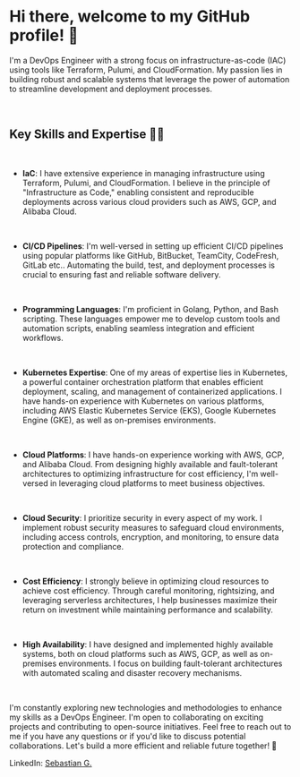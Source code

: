 # Hi there, welcome to my GitHub profile! 👋

I'm a DevOps Engineer with a strong focus on infrastructure-as-code (IAC) using tools like Terraform, Pulumi, and CloudFormation. My passion lies in building robust and scalable systems that leverage the power of automation to streamline development and deployment processes.

&nbsp;

## Key Skills and Expertise 👨‍💻

&nbsp;

- **IaC**: I have extensive experience in managing infrastructure using Terraform, Pulumi, and CloudFormation. I believe in the principle of "Infrastructure as Code," enabling consistent and reproducible deployments across various cloud providers such as AWS, GCP, and Alibaba Cloud.

&nbsp;

- **CI/CD Pipelines**: I'm well-versed in setting up efficient CI/CD pipelines using popular platforms like GitHub, BitBucket, TeamCity, CodeFresh, GitLab etc.. Automating the build, test, and deployment processes is crucial to ensuring fast and reliable software delivery.

&nbsp;

- **Programming Languages**: I'm proficient in Golang, Python, and Bash scripting. These languages empower me to develop custom tools and automation scripts, enabling seamless integration and efficient workflows.

&nbsp;

- **Kubernetes Expertise**: One of my areas of expertise lies in Kubernetes, a powerful container orchestration platform that enables efficient deployment, scaling, and management of containerized applications. I have hands-on experience with Kubernetes on various platforms, including AWS Elastic Kubernetes Service (EKS), Google Kubernetes Engine (GKE), as well as on-premises environments.

&nbsp;

- **Cloud Platforms**: I have hands-on experience working with AWS, GCP, and Alibaba Cloud. From designing highly available and fault-tolerant architectures to optimizing infrastructure for cost efficiency, I'm well-versed in leveraging cloud platforms to meet business objectives.

&nbsp;

- **Cloud Security**: I prioritize security in every aspect of my work. I implement robust security measures to safeguard cloud environments, including access controls, encryption, and monitoring, to ensure data protection and compliance.

&nbsp;

- **Cost Efficiency**: I strongly believe in optimizing cloud resources to achieve cost efficiency. Through careful monitoring, rightsizing, and leveraging serverless architectures, I help businesses maximize their return on investment while maintaining performance and scalability.

&nbsp;

- **High Availability**: I have designed and implemented highly available systems, both on cloud platforms such as AWS, GCP, as well as on-premises environments. I focus on building fault-tolerant architectures with automated scaling and disaster recovery mechanisms.

&nbsp;

I'm constantly exploring new technologies and methodologies to enhance my skills as a DevOps Engineer. I'm open to collaborating on exciting projects and contributing to open-source initiatives. Feel free to reach out to me if you have any questions or if you'd like to discuss potential collaborations. Let's build a more efficient and reliable future together! 🚀

LinkedIn: [Sebastian G.](https://www.linkedin.com/in/sebastian-gogoasa/)
